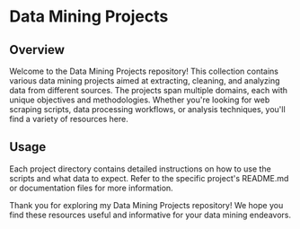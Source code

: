 # Data Mining Projects

## Overview

Welcome to the Data Mining Projects repository! This collection contains various data mining projects aimed at extracting, cleaning, and analyzing data from different sources. The projects span multiple domains, each with unique objectives and methodologies. Whether you're looking for web scraping scripts, data processing workflows, or analysis techniques, you'll find a variety of resources here.


## Usage
Each project directory contains detailed instructions on how to use the scripts and what data to expect. Refer to the specific project's README.md or documentation files for more information.


Thank you for exploring my Data Mining Projects repository! We hope you find these resources useful and informative for your data mining endeavors.
